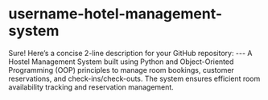 # username-hotel-management-system
Sure! Here’s a concise 2-line description for your GitHub repository:  ---  A Hostel Management System built using Python and Object-Oriented Programming (OOP) principles to manage room bookings, customer reservations, and check-ins/check-outs. The system ensures efficient room availability tracking and reservation management.
